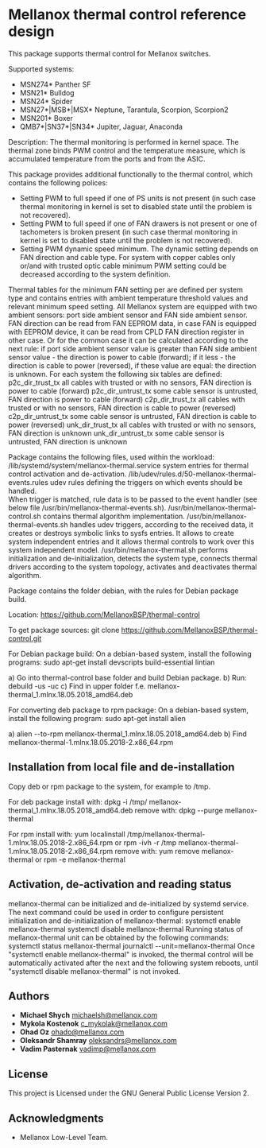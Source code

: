 # Mellanox thermal control reference design                 

This package supports thermal control for Mellanox switches.

Supported systems:

- MSN274* Panther SF
- MSN21* Bulldog    
- MSN24* Spider     
- MSN27*|MSB*|MSX* Neptune, Tarantula, Scorpion, Scorpion2
- MSN201* Boxer                                           
- QMB7*|SN37*|SN34* Jupiter, Jaguar, Anaconda

Description:
The thermal monitoring is performed in kernel space. The thermal zone binds PWM
control and the temperature measure, which is accumulated temperature from the
ports and from the ASIC.

This package provides additional functionally to the thermal control, which
contains the following polices:
- Setting PWM to full speed if one of PS units is not present (in such case
  thermal monitoring in kernel is set to disabled state until the problem is
  not recovered).
- Setting PWM to full speed if one of FAN drawers is not present or one of
  tachometers is broken present (in such case thermal monitoring in kernel is
  set to disabled state until the problem is not recovered).
- Setting PWM dynamic speed minimum. The dynamic setting depends on FAN
  direction and cable type. For system with copper cables only or/and with
  trusted optic cable minimum PWM setting could be decreased according to the
  system definition.

Thermal tables for the minimum FAN setting per are defined per system type and
contains entries with ambient temperature threshold values and relevant minimum
speed setting. All Mellanox system are equipped with two ambient sensors:
port side ambient sensor and FAN side ambient sensor. FAN direction can
be read from FAN EEPROM data, in case FAN is equipped with EEPROM device,
it can be read from CPLD FAN direction register in other case. Or for the
common case it can be calculated according to the next rule:
if port side ambient sensor value is greater than FAN side ambient sensor
value - the direction is power to cable (forward); if it less - the direction
is cable to power (reversed), if these value are equal: the direction is
unknown. For each system the following six tables are defined:
p2c_dir_trust_tx	all cables with trusted or with no sensors, FAN
			direction is power to cable (forward)
p2c_dir_untrust_tx	some cable sensor is untrusted, FAN direction is
			power to cable (forward)
c2p_dir_trust_tx	all cables with trusted or with no sensors, FAN
			direction is cable to power (reversed)
c2p_dir_untrust_tx	some cable sensor is untrusted, FAN direction is
			cable to power (reversed)
unk_dir_trust_tx	all cables with trusted or with no sensors, FAN
			direction is unknown
unk_dir_untrust_tx	some cable sensor is untrusted, FAN direction is
			unknown

Package contains the following files, used within the workload:
/lib/systemd/system/mellanox-thermal.service
	system entries for thermal control activation and de-activation.
/lib/udev/rules.d/50-mellanox-thermal-events.rules
	udev rules defining the triggers on which events should be handled.  
	When trigger is matched, rule data is to be passed to the event handler
	(see below file /usr/bin/mellanox-thermal-events.sh).
/usr/bin/mellanox-thermal-control.sh
	contains thermal algorithm implementation.
/usr/bin/mellanox-thermal-events.sh
	handles udev triggers, according to the received data, it creates or
	destroys symbolic links to sysfs entries. It allows to create system
	independent entries and it allows thermal controls to work over this
	system independent model.
/usr/bin/mellanox-thermal.sh
	performs initialization and de-initialization, detects the system type,
	connects thermal drivers according to the system topology, activates
	and deactivates thermal algorithm.

Package contains the folder debian, with the rules for Debian package build.

Location:
https://github.com/MellanoxBSP/thermal-control

To get package sources:
git clone https://github.com/MellanoxBSP/thermal-control.git

For Debian package build:
On a debian-based system, install the following programs:
sudo apt-get install devscripts build-essential lintian

a) Go into thermal-control base folder and build Debian package.
b) Run:
debuild -us -uc
c) Find in upper folder f.e. mellanox-thermal_1.mlnx.18.05.2018_amd64.deb

For converting deb package to rpm package:
On a debian-based system, install the following program:
sudo apt-get install alien

a) alien --to-rpm mellanox-thermal_1.mlnx.18.05.2018_amd64.deb
b) Find mellanox-thermal-1.mlnx.18.05.2018-2.x86_64.rpm

## Installation from local file and de-installation
Copy deb or rpm package to the system, for example to /tmp.

For deb package install with:
dpkg -i /tmp/ mellanox-thermal_1.mlnx.18.05.2018_amd64.deb
remove with:
dpkg --purge mellanox-thermal

For rpm install with:
yum localinstall /tmp/mellanox-thermal-1.mlnx.18.05.2018-2.x86_64.rpm
or
rpm -ivh -r /tmp mellanox-thermal-1.mlnx.18.05.2018-2.x86_64.rpm
remove with:
yum remove mellanox-thermal
or
rpm -e mellanox-thermal


## Activation, de-activation and reading status
mellanox-thermal can be initialized and de-initialized by systemd service.
The next command could be used in order to configure persistent initialization
and de-initialization of mellanox-thermal:
systemctl enable mellanox-thermal
systemctl disable mellanox-thermal
Running status of mellanox-thermal unit can be obtained by the following
commands:
systemctl status mellanox-thermal
journalctl --unit=mellanox-thermal
Once "systemctl enable mellanox-thermal" is invoked, the thermal control will
be automatically activated after the next and the following system reboots,
until "systemctl disable mellanox-thermal" is not invoked.


## Authors

* **Michael Shych** <michaelsh@mellanox.com>
* **Mykola Kostenok** <c_mykolak@mellanox.com>
* **Ohad Oz** <ohado@mellanox.com>
* **Oleksandr Shamray** <oleksandrs@mellanox.com>
* **Vadim Pasternak** <vadimp@mellanox.com>

## License

This project is Licensed under the GNU General Public License Version 2.

## Acknowledgments

* Mellanox Low-Level Team.
